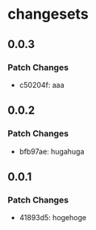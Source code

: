 # changesets

## 0.0.3

### Patch Changes

- c50204f: aaa

## 0.0.2

### Patch Changes

- bfb97ae: hugahuga

## 0.0.1

### Patch Changes

- 41893d5: hogehoge
